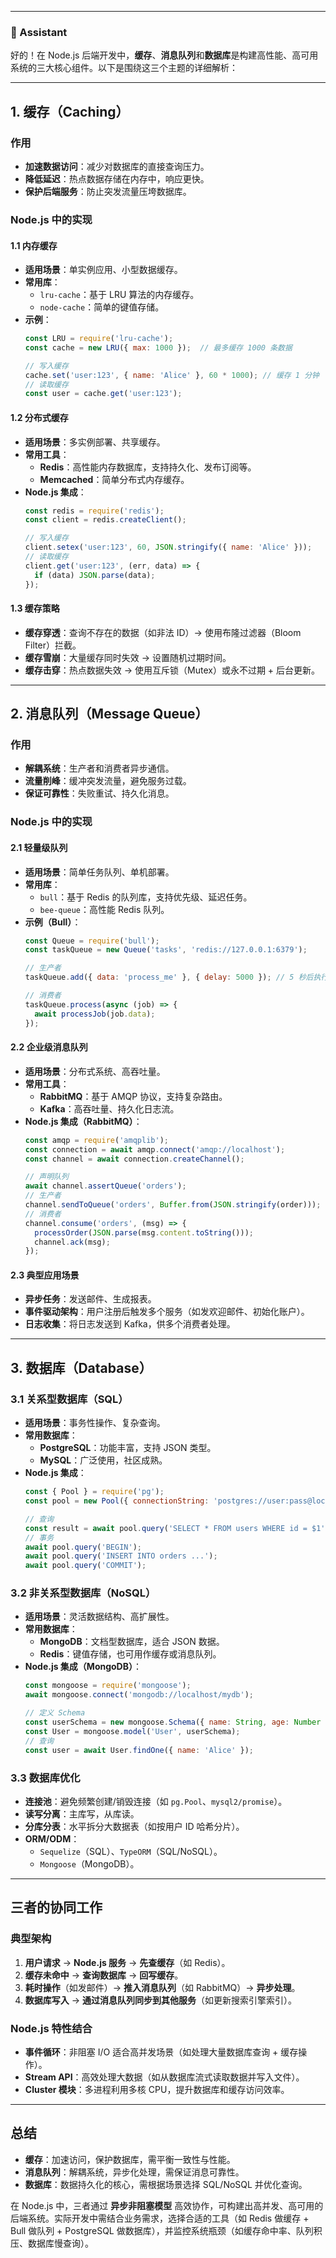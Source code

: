 
---
### 🤖 Assistant

好的！在 Node.js 后端开发中，**缓存**、**消息队列**和**数据库**是构建高性能、高可用系统的三大核心组件。以下是围绕这三个主题的详细解析：

---

## **1. 缓存（Caching）**
### **作用**
- **加速数据访问**：减少对数据库的直接查询压力。
- **降低延迟**：热点数据存储在内存中，响应更快。
- **保护后端服务**：防止突发流量压垮数据库。

### **Node.js 中的实现**
#### **1.1 内存缓存**
- **适用场景**：单实例应用、小型数据缓存。
- **常用库**：  
  - `lru-cache`：基于 LRU 算法的内存缓存。  
  - `node-cache`：简单的键值存储。
- **示例**：
  ```javascript
  const LRU = require('lru-cache');
  const cache = new LRU({ max: 1000 });  // 最多缓存 1000 条数据

  // 写入缓存
  cache.set('user:123', { name: 'Alice' }, 60 * 1000); // 缓存 1 分钟
  // 读取缓存
  const user = cache.get('user:123');
  ```

#### **1.2 分布式缓存**
- **适用场景**：多实例部署、共享缓存。
- **常用工具**：  
  - **Redis**：高性能内存数据库，支持持久化、发布订阅等。  
  - **Memcached**：简单分布式内存缓存。
- **Node.js 集成**：
  ```javascript
  const redis = require('redis');
  const client = redis.createClient();

  // 写入缓存
  client.setex('user:123', 60, JSON.stringify({ name: 'Alice' }));
  // 读取缓存
  client.get('user:123', (err, data) => {
    if (data) JSON.parse(data);
  });
  ```

#### **1.3 缓存策略**
- **缓存穿透**：查询不存在的数据（如非法 ID）→ 使用布隆过滤器（Bloom Filter）拦截。
- **缓存雪崩**：大量缓存同时失效 → 设置随机过期时间。
- **缓存击穿**：热点数据失效 → 使用互斥锁（Mutex）或永不过期 + 后台更新。

---

## **2. 消息队列（Message Queue）**
### **作用**
- **解耦系统**：生产者和消费者异步通信。
- **流量削峰**：缓冲突发流量，避免服务过载。
- **保证可靠性**：失败重试、持久化消息。

### **Node.js 中的实现**
#### **2.1 轻量级队列**
- **适用场景**：简单任务队列、单机部署。
- **常用库**：  
  - `bull`：基于 Redis 的队列库，支持优先级、延迟任务。  
  - `bee-queue`：高性能 Redis 队列。
- **示例（Bull）**：
  ```javascript
  const Queue = require('bull');
  const taskQueue = new Queue('tasks', 'redis://127.0.0.1:6379');

  // 生产者
  taskQueue.add({ data: 'process_me' }, { delay: 5000 }); // 5 秒后执行

  // 消费者
  taskQueue.process(async (job) => {
    await processJob(job.data);
  });
  ```

#### **2.2 企业级消息队列**
- **适用场景**：分布式系统、高吞吐量。
- **常用工具**：  
  - **RabbitMQ**：基于 AMQP 协议，支持复杂路由。  
  - **Kafka**：高吞吐量、持久化日志流。
- **Node.js 集成（RabbitMQ）**：
  ```javascript
  const amqp = require('amqplib');
  const connection = await amqp.connect('amqp://localhost');
  const channel = await connection.createChannel();

  // 声明队列
  await channel.assertQueue('orders');
  // 生产者
  channel.sendToQueue('orders', Buffer.from(JSON.stringify(order)));
  // 消费者
  channel.consume('orders', (msg) => {
    processOrder(JSON.parse(msg.content.toString()));
    channel.ack(msg);
  });
  ```

#### **2.3 典型应用场景**
- **异步任务**：发送邮件、生成报表。
- **事件驱动架构**：用户注册后触发多个服务（如发欢迎邮件、初始化账户）。
- **日志收集**：将日志发送到 Kafka，供多个消费者处理。

---

## **3. 数据库（Database）**
### **3.1 关系型数据库（SQL）**
- **适用场景**：事务性操作、复杂查询。
- **常用数据库**：  
  - **PostgreSQL**：功能丰富，支持 JSON 类型。  
  - **MySQL**：广泛使用，社区成熟。
- **Node.js 集成**：
  ```javascript
  const { Pool } = require('pg');
  const pool = new Pool({ connectionString: 'postgres://user:pass@localhost/db' });

  // 查询
  const result = await pool.query('SELECT * FROM users WHERE id = $1', [123]);
  // 事务
  await pool.query('BEGIN');
  await pool.query('INSERT INTO orders ...');
  await pool.query('COMMIT');
  ```

### **3.2 非关系型数据库（NoSQL）**
- **适用场景**：灵活数据结构、高扩展性。
- **常用数据库**：  
  - **MongoDB**：文档型数据库，适合 JSON 数据。  
  - **Redis**：键值存储，也可用作缓存或消息队列。
- **Node.js 集成（MongoDB）**：
  ```javascript
  const mongoose = require('mongoose');
  await mongoose.connect('mongodb://localhost/mydb');

  // 定义 Schema
  const userSchema = new mongoose.Schema({ name: String, age: Number });
  const User = mongoose.model('User', userSchema);
  // 查询
  const user = await User.findOne({ name: 'Alice' });
  ```

### **3.3 数据库优化**
- **连接池**：避免频繁创建/销毁连接（如 `pg.Pool`、`mysql2/promise`）。
- **读写分离**：主库写，从库读。
- **分库分表**：水平拆分大数据表（如按用户 ID 哈希分片）。
- **ORM/ODM**：  
  - `Sequelize`（SQL）、`TypeORM`（SQL/NoSQL）。  
  - `Mongoose`（MongoDB）。

---

## **三者的协同工作**
### **典型架构**
1. **用户请求** → **Node.js 服务** → **先查缓存**（如 Redis）。
2. **缓存未命中** → **查询数据库** → **回写缓存**。
3. **耗时操作**（如发邮件）→ **推入消息队列**（如 RabbitMQ）→ **异步处理**。
4. **数据库写入** → **通过消息队列同步到其他服务**（如更新搜索引擎索引）。

### **Node.js 特性结合**
- **事件循环**：非阻塞 I/O 适合高并发场景（如处理大量数据库查询 + 缓存操作）。
- **Stream API**：高效处理大数据（如从数据库流式读取数据并写入文件）。
- **Cluster 模块**：多进程利用多核 CPU，提升数据库和缓存访问效率。

---

## **总结**
- **缓存**：加速访问，保护数据库，需平衡一致性与性能。  
- **消息队列**：解耦系统，异步化处理，需保证消息可靠性。  
- **数据库**：数据持久化的核心，需根据场景选择 SQL/NoSQL 并优化查询。  

在 Node.js 中，三者通过 **异步非阻塞模型** 高效协作，可构建出高并发、高可用的后端系统。实际开发中需结合业务需求，选择合适的工具（如 Redis 做缓存 + Bull 做队列 + PostgreSQL 做数据库），并监控系统瓶颈（如缓存命中率、队列积压、数据库慢查询）。